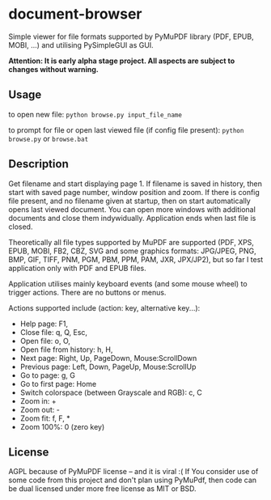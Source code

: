 # document-browser

Simple viewer for file formats supported by PyMuPDF library (PDF, EPUB, MOBI, ...) and utilising PySimpleGUI as GUI.

**Attention: It is early alpha stage project. All aspects are subject to changes without warning.**

## Usage

to open new file: `python browse.py input_file_name`

to prompt for file or open last viewed file (if config file present): `python browse.py` or `browse.bat`

## Description

Get filename and start displaying page 1. If filename is saved in history,
then start with saved page number, window position and zoom. If there is config file present, 
and no filename given at startup, then on start automatically opens last viewed document. 
You can open more windows with additional documents and close them indywidually. Application ends 
when last file is closed. 

Theoretically all file types supported by MuPDF are supported (PDF, XPS, EPUB, MOBI, FB2, CBZ, SVG and some graphics 
formats: JPG/JPEG, PNG, BMP, GIF, TIFF, PNM, PGM, PBM, PPM, PAM, JXR, JPX/JP2),
but so far I test application only with PDF and EPUB files.

Application utilises mainly keyboard events (and some mouse wheel) to trigger actions.
There are no buttons or menus. 

Actions supported include (action: key, alternative key...):
- Help page: F1,
- Close file: q, Q, Esc,
- Open file: o, O,
- Open file from history: h, H,
- Next page: Right, Up, PageDown, Mouse:ScrollDown
- Previous page: Left, Down, PageUp, Mouse:ScrollUp
- Go to page: g, G
- Go to first page: Home
- Switch colorspace (between Grayscale and RGB): c, C
- Zoom in: +
- Zoom out: -
- Zoom fit: f, F, *
- Zoom 100%: 0 (zero key) 

## License

AGPL because of PyMuPDF license – and it is viral :(
If You consider use of some code from this project and don't plan using PyMuPdf, 
then code can be dual licensed under more free license as MIT or BSD.
